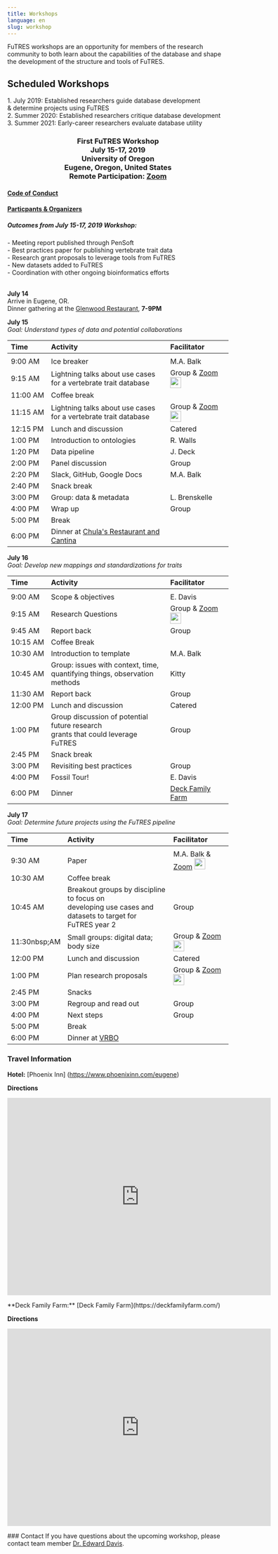 ```yaml
---
title: Workshops
language: en
slug: workshop
---
```

FuTRES workshops are an opportunity for members of the research community to both learn about the capabilities of the database and shape the development of the structure and tools of FuTRES.

## Scheduled Workshops
<p>1. July 2019: Established researchers guide database development <br>   & determine projects using FuTRES<br>
2. Summer 2020: Established researchers critique database development<br>
3. Summer 2021: Early-career researchers evaluate database utility</p>
<h3 style="text-align: center;" markdown="1">
First FuTRES Workshop<br>
July 15-17, 2019<br>
University of Oregon<br>
Eugene, Oregon, United States<br>
Remote Participation: <a href="https://arizona.zoom.us/j/703642783">Zoom</a><br>
</h3>

<h4><a href="https://futres.org/codeofconduct/">Code of Conduct</a></h4>
<h4><a href="https://futres.org/biosketch/">Particpants & Organizers</a></h4>

<h5>Outcomes from July 15-17, 2019 Workshop:</h5>
- Meeting report published through PenSoft<br>
- Best practices paper for publishing vertebrate trait data<br>
- Research grant proposals to leverage tools from FuTRES<br>
- New datasets added to FuTRES<br>
- Coordination with other ongoing bioinformatics efforts<br>
<br>

**July 14**<br>
Arrive in Eugene, OR.<br>
Dinner gathering at the <a href="http://www.glenwoodrestaurants.com">Glenwood Restaurant</a>, <b>7-9PM</b><br>


**July 15**<br>
*Goal: Understand types of data and potential collaborations*

| Time | Activity | Facilitator |
| :--- | :--- | :--- |
| <img width=50/>|<img width=700/>|<img width=250/>|
| 9:00&nbsp;AM | Ice breaker | M.A. Balk |
| 9:15&nbsp;AM | Lightning talks about use cases for a vertebrate trait database | Group & <a href="https://arizona.zoom.us/j/703642783">Zoom</a> <img src="/media/vidicon.jpeg" width="25"> |
| 11:00&nbsp;AM | Coffee break | |
| 11:15&nbsp;AM | Lightning talks about use cases for a vertebrate trait database | Group & <a href="https://arizona.zoom.us/j/703642783">Zoom</a> <img src="/media/vidicon.jpeg" width="25"> |
| 12:15&nbsp;PM | Lunch and discussion | Catered |
| 1:00&nbsp;PM | Introduction to ontologies | R. Walls |
| 1:20&nbsp;PM | Data pipeline | J. Deck |
| 2:00&nbsp;PM | Panel discussion | Group |
| 2:20&nbsp;PM | Slack, GitHub, Google Docs | M.A. Balk |
| 2:40&nbsp;PM | Snack break | |
| 3:00&nbsp;PM | Group: data & metadata | L. Brenskelle |
| 4:00&nbsp;PM | Wrap up | Group |
| 5:00&nbsp;PM | Break ||
| 6:00&nbsp;PM | Dinner at <a href="https://chulas-cantina.com/">Chula's Restaurant and Cantina</a> ||

**July 16**<br>
*Goal: Develop new mappings and standardizations for traits*

| Time | Activity | Facilitator |
| :--- | :--- | :--- |
|<img width=50/>|<img width=700/>|<img width=250/>|
| 9:00&nbsp;AM | Scope & objectives | E. Davis |
| 9:15&nbsp;AM | Research Questions | Group & <a href="https://arizona.zoom.us/j/703642783">Zoom</a> <img src="/media/vidicon.jpeg" width="25"> |
| 9:45&nbsp;AM | Report back | Group |
| 10:15&nbsp;AM | Coffee Break | |
| 10:30&nbsp;AM | Introduction to template | M.A. Balk |
| 10:45&nbsp;AM | Group: issues with context, time, quantifying things, observation methods | Kitty |
| 11:30&nbsp;AM | Report back | Group |
| 12:00&nbsp;PM | Lunch and discussion | Catered |
| 1:00&nbsp;PM | Group discussion of potential future research <br> grants that could leverage FuTRES | Group |
| 2:45&nbsp;PM | Snack break | |
| 3:00&nbsp;PM | Revisiting best practices | Group |
| 4:00&nbsp;PM | Fossil Tour! | E. Davis |
| 6:00&nbsp;PM | Dinner | <a href="https://deckfamilyfarm.com/">Deck Family Farm</a> |


**July 17**<br>
*Goal: Determine future projects using the FuTRES pipeline*

| Time | Activity | Facilitator |
| :--- | :--- | :--- |
| <img width=50/>|<img width=700/>|<img width=250/>|
| 9:30&nbsp;AM | Paper | M.A. Balk & <a href="https://arizona.zoom.us/j/703642783">Zoom</a> <img src="/media/vidicon.jpeg" width="25"> |
| 10:30&nbsp;AM | Coffee break | |
| 10:45&nbsp;AM | Breakout groups by discipline to focus on <br> developing use cases and datasets to target for <br> FuTRES year 2 | Group |
| 11:30nbsp;AM | Small groups: digital data; body size | Group & <a href="https://arizona.zoom.us/j/703642783">Zoom</a> <img src="/media/vidicon.jpeg" width="25">|
| 12:00&nbsp;PM | Lunch and discussion | Catered |
| 1:00&nbsp;PM | Plan research proposals | Group & <a href="https://arizona.zoom.us/j/703642783">Zoom</a> <img src="/media/vidicon.jpeg" width="25"> |
| 2:45&nbsp;PM | Snacks | |
| 3:00&nbsp;PM | Regroup and read out | Group |
| 4:00&nbsp;PM | Next steps | Group |
| 5:00&nbsp;PM | Break ||
| 6:00&nbsp;PM | Dinner at <a href="https://goo.gl/maps/mAzviYZJfwQLLWmw7">VRBO</a> ||


### Travel Information
**Hotel:** [Phoenix Inn] (https://www.phoenixinn.com/eugene)

**Directions**<br>
<iframe src="https://www.google.com/maps/embed?pb=!1m18!1m12!1m3!1d2867.6704790774124!2d-123.08183858483429!3d44.048861934773804!2m3!1f0!2f0!3f0!3m2!1i1024!2i768!4f13.1!3m3!1m2!1s0x54c11e3d99b087c3%3A0xc244865c1730869a!2sPhoenix+Inn+Suites+Eugene!5e0!3m2!1sen!2sus!4v1559322049919!5m2!1sen!2sus" width="600" height="450" frameborder="0" style="border:0" allowfullscreen></iframe>
</p>
<p>
**Deck Family Farm:** [Deck Family Farm](https://deckfamilyfarm.com/)

**Directions**<br>
<iframe src="https://www.google.com/maps/embed?pb=!1m18!1m12!1m3!1d2859.395897250202!2d-123.34815304949865!3d44.21950697900345!2m3!1f0!2f0!3f0!3m2!1i1024!2i768!4f13.1!3m3!1m2!1s0x54c1007cd9f7eb3f%3A0x9981e40e5724792f!2sDeck+Family+Farm!5e0!3m2!1sen!2sus!4v1561058765889!5m2!1sen!2sus" width="600" height="450" frameborder="0" style="border:0" allowfullscreen></iframe>
</p>
### Contact
If you have questions about the upcoming workshop, please contact team member <a href = "mailto: edavis@uoregon.edu">Dr. Edward Davis</a>.
